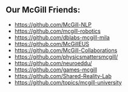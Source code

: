 ## Our McGill Friends:

- https://github.com/McGill-NLP
- https://github.com/mcgill-robotics
- https://github.com/dblabs-mcgill-mila
- https://github.com/McGillEUS
- https://github.com/McGill-Collaborations
- https://github.com/physicsmattersmcgill/
- https://github.com/neuroeddu/
- https://github.com/games-mcgill 
- https://github.com/Shared-Reality-Lab
- https://github.com/topics/mcgill-university


<!--

**Here are some ideas to get you started:**

🙋‍♀️ A short introduction - what is your organization all about?
🌈 Contribution guidelines - how can the community get involved?
👩‍💻 Useful resources - where can the community find your docs? Is there anything else the community should know?
🍿 Fun facts - what does your team eat for breakfast?
🧙 Remember, you can do mighty things with the power of [Markdown](https://docs.github.com/github/writing-on-github/getting-started-with-writing-and-formatting-on-github/basic-writing-and-formatting-syntax)
-->
